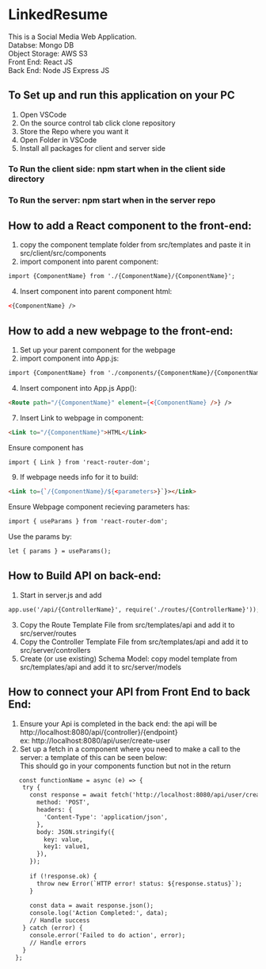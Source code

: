 # LinkedResume
This is a Social Media Web Application. <br>
Databse: Mongo DB <br>
Object Storage: AWS S3 <br>
Front End: React JS <br>
Back End: Node JS Express JS <br>


## To Set up and run this application on your PC
1. Open VSCode
2. On the source control tab click clone repository
3. Store the Repo where you want it
4. Open Folder in VSCode
5. Install all packages for client and server side

### To Run the client side: npm start when in the client side directory
### To Run the server: npm start when in the server repo

## How to add a React component to the front-end:
1. copy the component template folder from src/templates and paste it in src/client/src/components
2. import component into parent component:
```html
import {ComponentName} from './{ComponentName}/{ComponentName}';
```
4. Insert component into parent component html:
```html
<{ComponentName} />
```

## How to add a new webpage to the front-end:
1. Set up your parent component for the webpage
2. import component into App.js: 
```html
import {ComponentName} from './components/{ComponentName}/{ComponentName}';
```
4. Insert component into App.js App():
```html
<Route path="/{ComponentName}" element={<{ComponentName} />} />
```
7. Insert Link to webpage in component:
```html
<Link to="/{ComponentName}">HTML</Link>
```
Ensure component has
```html
import { Link } from 'react-router-dom';
```
9. If webpage needs info for it to build:
```html
<Link to={`/{ComponentName}/${<parameters>}`}></Link>
```
Ensure Webpage component recieving parameters has:
```html
import { useParams } from 'react-router-dom';
```
Use the params by:
```html
let { params } = useParams();
```

## How to Build API on back-end:
1. Start in server.js and add
```html
app.use('/api/{ControllerName}', require('./routes/{ControllerName}'));
```
3. Copy the Route Template File from src/templates/api and add it to src/server/routes
4. Copy the Controller Template File from src/templates/api and add it to src/server/controllers
5. Create (or use existing) Schema Model: copy model template from src/templates/api and add it to src/server/models

## How to connect your API from Front End to back End:
1. Ensure your Api is completed in the back end: the api will be http://localhost:8080/api/{controller}/{endpoint} <br>
ex: http://localhost:8080/api/user/create-user
2. Set up a fetch in a component where you need to make a call to the server: a template of this can be seen below: <br>
This should go in your components function but not in the return
```html
   const functionName = async (e) => {
    try {
      const response = await fetch('http://localhost:8080/api/user/create-user', {
        method: 'POST',
        headers: {
          'Content-Type': 'application/json',
        },
        body: JSON.stringify({
          key: value,
          key1: value1,
        }),
      });
  
      if (!response.ok) {
        throw new Error(`HTTP error! status: ${response.status}`);
      }
  
      const data = await response.json();
      console.log('Action Completed:', data);
      // Handle success
    } catch (error) {
      console.error('Failed to do action', error);
      // Handle errors
    }
  };
```
